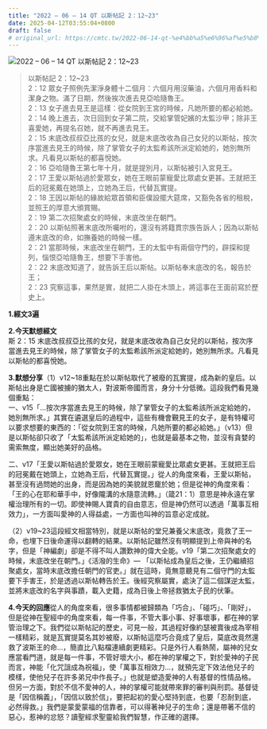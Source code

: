 ```yaml
---
title: "2022 – 06 – 14 QT 以斯帖記 2：12~23"
date: 2025-04-12T03:55:04+0800
draft: false
# original_url: https://cmtc.tw/2022-06-14-qt-%e4%bb%a5%e6%96%af%e5%b8%96%e8%a8%98-2%ef%bc%9a1223
---
```


![2022 – 06 – 14 QT 以斯帖記 2：12~23](/images/qt.jpg  "2022 – 06 – 14 QT 以斯帖記 2：12~23")

> 以斯帖記 2：12~23  
> 2：12 眾女子照例先潔淨身體十二個月：六個月用沒藥油，六個月用香料和潔身之物。滿了日期，然後挨次進去見亞哈隨魯王。  
> 2：13 女子進去見王是這樣：從女院到王宮的時候，凡她所要的都必給她。  
> 2：14 晚上進去，次日回到女子第二院，交給掌管妃嬪的太監沙甲；除非王喜愛她，再提名召她，就不再進去見王。  
> 2：15 末底改叔叔亞比孩的女兒，就是末底改收為自己女兒的以斯帖，按次序當進去見王的時候，除了掌管女子的太監希該所派定給她的，她別無所求。凡看見以斯帖的都喜悅她。  
> 2：16 亞哈隨魯王第七年十月，就是提別月，以斯帖被引入宮見王。  
> 2：17 王愛以斯帖過於愛眾女，她在王眼前蒙寵愛比眾處女更甚。王就把王后的冠冕戴在她頭上，立她為王后，代替瓦實提。  
> 2：18 王因以斯帖的緣故給眾首領和臣僕設擺大筵席，又豁免各省的租稅，並照王的厚意大頒賞賜。  
> 2：19 第二次招聚處女的時候，末底改坐在朝門。  
> 2：20 以斯帖照著末底改所囑咐的，還沒有將籍貫宗族告訴人；因為以斯帖遵末底改的命，如撫養她的時候一樣。  
> 2：21 當那時候，末底改坐在朝門，王的太監中有兩個守門的，辟探和提列，惱恨亞哈隨魯王，想要下手害他。  
> 2：22 末底改知道了，就告訴王后以斯帖。以斯帖奉末底改的名，報告於王；  
> 2：23 究察這事，果然是實，就把二人掛在木頭上，將這事在王面前寫於歷史上。

**1.經文3遍**

**2.今天默想經文**  
斯 2：15 末底改叔叔亞比孩的女兒，就是末底改收為自己女兒的以斯帖，按次序當進去見王的時候，除了掌管女子的太監希該所派定給她的，她別無所求。凡看見以斯帖的都喜悅她。

**3.默想分享**（1）v12~18重點在於以斯帖取代了被廢的瓦實提，成為新的皇后。以斯帖出身是亡國被擄的猶太人，對波斯帝國而言，身分十分低微。這段我們看見幾個重點：  
一、v15「…按次序當進去見王的時候，除了掌管女子的太監希該所派定給她的，她別無所求。」其實在遴選皇后的過程中，這些有機會覲見王的女子，是有特權可以要求想要的東西的：「從女院到王宮的時候，凡她所要的都必給她。」（v13）但是以斯帖卻只收了「太監希該所派定給她的」，也就是最基本之物，並沒有貪婪的需索無度，顯出她美好的品格。

二、v17「王愛以斯帖過於愛眾女，她在王眼前蒙寵愛比眾處女更甚。王就把王后的冠冕戴在她頭上，立她為王后，代替瓦實提。」從人的角度來看，王愛以斯帖，甚至沒有過問她的出身，而是因為她的美貌就恩竉於她；但是從神的角度來看：「王的心在耶和華手中，好像隴溝的水隨意流轉。」（箴21：1）意思是神永遠在掌權治理所有的一切。即使神賜人寶貴的自由意志，但是神仍然可以透過「萬事互相效力」，一方面叫愛神的人得益處，一方面也叫神的旨意必定成就。

（2）v19~23這段經文相當特別，就是以斯帖的堂兄兼養父末底改，竟救了王一命，也埋下日後命運得以翻轉的結果。以斯帖記雖然沒有明顯提到上帝與神的名字，但是「神編劇」卻是不得不叫人讚歎神的偉大全能。v19「第二次招聚處女的時候，末底改坐在朝門。」《活潑的生命》— 「以斯帖成為皇后之後，王仍繼續招聚處女，當時末底改擔任朝門的官吏。」就在這時，竟無意聽見有二個守門的太監要下手害王，於是透過以斯帖轉告於王。後經究察屬實，處決了這二個謀逆太監，並將末底改的名字與事蹟，載入史籍，成為日後上帝拯救猶太子民的伏筆。

**4.今天的回應**從人的角度來看，很多事情都被歸類為「巧合」、「碰巧」、「剛好」，但是從神在聖經中的角度來看，每一件事，不管大事小事、好事壞事，都在神的掌管治理之下。我們從以斯帖記的歷史，可見一般，其過程好像約瑟被賣後成為宰相一樣精彩，就是瓦實提莫名其妙被廢，以斯帖這麼巧合竟成了皇后，莫底改竟然還救了波斯王的命…，簡直比八點檔連續劇更精彩。只是外行人看熱鬧，屬神的兒女應當看門道，就是每一件事，不管好壞大小，都在神的掌權之下，對於愛神的子民而言，神能「化咒詛成為祝福」，使「萬事互相效力…，就預先定下效法他兒子的模樣，使他兒子在許多弟兄中作長子。」也就是塑造愛神的人有基督的性情品格。但另一方面，對於不信不愛神的人，神的掌權可能就帶來罪的審判與刑罰。基督徒是「因信稱義」，「因信以致於信」，要把起初的愛心堅持到底，也要「忍耐到底，必然得救。」我們是蒙愛蒙福的信靠者，可以得著神兒子的生命；還是帶著不信的惡心，惹神的忿怒？讀聖經求聖靈給我們智慧，作正確的選擇。